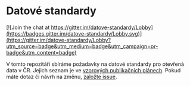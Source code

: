 # Datové standardy

[![Join the chat at https://gitter.im/datove-standardy/Lobby](https://badges.gitter.im/datove-standardy/Lobby.svg)](https://gitter.im/datove-standardy/Lobby?utm_source=badge&utm_medium=badge&utm_campaign=pr-badge&utm_content=badge)

V tomto repozitáři sbíráme požadavky na datové standardy pro otevřená data v ČR.
Jejich seznam je ve [vzorových publikačních plánech](https://opendata.gov.cz/vzor:start).
Pokud máte dotaz či návrh na změnu, [založte issue](https://github.com/opendata-mvcr/datove-standardy/issues/new).
